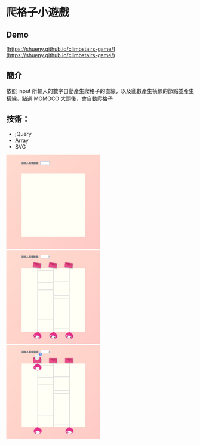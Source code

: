# 爬格子小遊戲
## Demo
[https://shueny.github.io/climbstairs-game/](https://shueny.github.io/climbstairs-game/)

## 簡介
依照 input 所輸入的數字自動產生爬格子的直線，以及亂數產生橫線的節點並產生橫線。點選 MOMOCO 大頭後，會自動爬格子

## 技術：
- jQuery
- Array
- SVG

<img src="/images/step1.jpg" width = "50%" />
<img src="/images/step2.jpg" width = "50%" />
<img src="/images/step3.jpg" width = "50%" />
